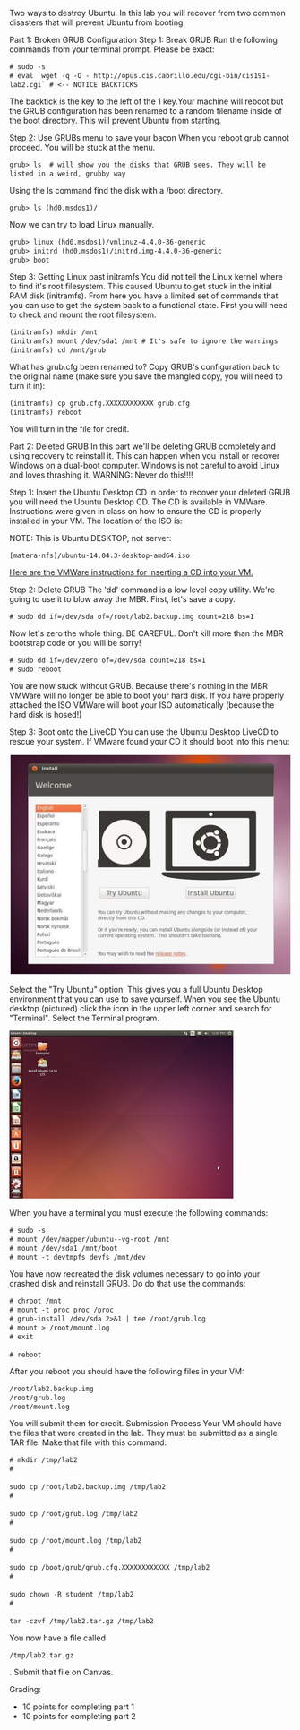 Two ways to destroy Ubuntu. In this lab you will recover from two common disasters that will prevent Ubuntu from booting.

Part 1: Broken GRUB Configuration
Step 1: Break GRUB 
Run the following commands from your terminal prompt. Please be exact:

```
# sudo -s
# eval `wget -q -O - http://opus.cis.cabrillo.edu/cgi-bin/cis191-lab2.cgi` # <-- NOTICE BACKTICKS
```

The backtick is the key to the left of the 1 key.Your machine will reboot but the GRUB configuration has been renamed to a random filename inside of the boot directory. This will prevent Ubuntu from starting.

Step 2: Use GRUBs menu to save your bacon
When you reboot grub cannot proceed. You will be stuck at the menu. 

```
grub> ls  # will show you the disks that GRUB sees. They will be listed in a weird, grubby way

```

Using the ls command find the disk with a /boot directory. 

```
grub> ls (hd0,msdos1)/ 

```

Now we can try to load Linux manually.

```
grub> linux (hd0,msdos1)/vmlinuz-4.4.0-36-generic
grub> initrd (hd0,msdos1)/initrd.img-4.4.0-36-generic
grub> boot

```

Step 3: Getting Linux past initramfs
You did not tell the Linux kernel where to find it's root filesystem. This caused Ubuntu to get stuck in the initial RAM disk (initramfs). From here you have a limited set of commands that you can use to get the system back to a functional state. First you will need to check and mount the root filesystem.

```
(initramfs) mkdir /mnt
(initramfs) mount /dev/sda1 /mnt # It's safe to ignore the warnings
(initramfs) cd /mnt/grub

```

What has grub.cfg been renamed to? Copy GRUB's configuration back to the original name (make sure you save the mangled copy, you will need to turn it in):

```
(initramfs) cp grub.cfg.XXXXXXXXXXXX grub.cfg
(initramfs) reboot

```

You will turn in the file for credit.

Part 2: Deleted GRUB
In this part we'll be deleting GRUB completely and using recovery to reinstall it. This can happen when you install or recover Windows on a dual-boot computer. Windows is not careful to avoid Linux and loves thrashing it. WARNING: Never do this!!!!

Step 1: Insert the Ubuntu Desktop CD
In order to recover your deleted GRUB you will need the Ubuntu Desktop CD. The CD is available in VMWare. Instructions were given in class on how to ensure the CD is properly installed in your VM. The location of the ISO is:

NOTE: This is Ubuntu DESKTOP, not server:

```
[matera-nfs]/ubuntu-14.04.3-desktop-amd64.iso
```

[Here are the VMWare instructions for inserting a CD into your VM.](http://pubs.vmware.com/vsphere-50/index.jsp?topic=%2Fcom.vmware.vsphere.vm_admin.doc_50%2FGUID_C58B93A7_52CF_456D_95C1_8B5A906C9619.html)

Step 2: Delete GRUB
The 'dd' command is a low level copy utility. We're going to use it to blow away the MBR. First, let's save a copy.

```
# sudo dd if=/dev/sda of=/root/lab2.backup.img count=218 bs=1

```

Now let's zero the whole thing. BE CAREFUL. Don't kill more than the MBR bootstrap code or you will be sorry!

```
# sudo dd if=/dev/zero of=/dev/sda count=218 bs=1
# sudo reboot

```

You are now stuck without GRUB. Because there's nothing in the MBR VMWare will no longer be able to boot your hard disk. If you have properly attached the ISO VMWare will boot your ISO automatically (because the hard disk is hosed!)

Step 3: Boot onto the LiveCD 
You can use the Ubuntu Desktop LiveCD to rescue your system. If VMware found your CD it should boot into this menu:


![image](../images/select_try_ubuntu_to_start.jpg)



Select the "Try Ubuntu" option. This gives you a full Ubuntu Desktop environment that you can use to save yourself. When you see the Ubuntu desktop (pictured) click the icon in the upper left corner and search for "Terminal". Select the Terminal program.


![image](../images/ubuntu_trusty_tahr_1f0aa.jpg)



When you have a terminal you must execute the following commands:

```
# sudo -s 
# mount /dev/mapper/ubuntu--vg-root /mnt
# mount /dev/sda1 /mnt/boot
# mount -t devtmpfs devfs /mnt/dev 

```

You have now recreated the disk volumes necessary to go into your crashed disk and reinstall GRUB. Do do that use the commands:

```
# chroot /mnt
# mount -t proc proc /proc
# grub-install /dev/sda 2>&1 | tee /root/grub.log
# mount > /root/mount.log
# exit

# reboot
```

After you reboot you should have the following files in your VM:

```
/root/lab2.backup.img
/root/grub.log
/root/mount.log
```

You will submit them for credit.
Submission Process
Your VM should have the files that were created in the lab. They must be submitted as a single TAR file. Make that file with this command:

```
# mkdir /tmp/lab2
#

sudo cp /root/lab2.backup.img /tmp/lab2
#

sudo cp /root/grub.log /tmp/lab2
#

sudo cp /root/mount.log /tmp/lab2
#

sudo cp /boot/grub/grub.cfg.XXXXXXXXXXXX /tmp/lab2
#

sudo chown -R student /tmp/lab2
#

tar -czvf /tmp/lab2.tar.gz /tmp/lab2 
```

You now have a file called 
```
/tmp/lab2.tar.gz
```

. Submit that file on Canvas.

Grading:

  * 10 points for completing part 1
  * 10 points for completing part 2

